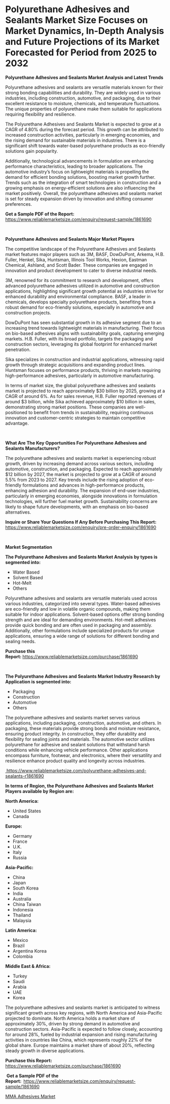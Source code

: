 <p><h1>Polyurethane Adhesives and Sealants Market Size Focuses on Market Dynamics, In-Depth Analysis and Future Projections of its Market Forecasted for Period from 2025 to 2032</h1></p><p><strong>Polyurethane Adhesives and Sealants Market Analysis and Latest Trends</strong></p>
<p><p>Polyurethane adhesives and sealants are versatile materials known for their strong bonding capabilities and durability. They are widely used in various industries, including construction, automotive, and packaging, due to their excellent resistance to moisture, chemicals, and temperature fluctuations. The unique properties of polyurethane make them suitable for applications requiring flexibility and resilience.</p><p>The Polyurethane Adhesives and Sealants Market is expected to grow at a CAGR of 4.80% during the forecast period. This growth can be attributed to increased construction activities, particularly in emerging economies, and the rising demand for sustainable materials in industries. There is a significant shift towards water-based polyurethane products as eco-friendly solutions gain popularity.</p><p>Additionally, technological advancements in formulation are enhancing performance characteristics, leading to broader applications. The automotive industry’s focus on lightweight materials is propelling the demand for efficient bonding solutions, boosting market growth further. Trends such as the integration of smart technologies in construction and a growing emphasis on energy-efficient solutions are also influencing the market positively. Overall, the polyurethane adhesives and sealants market is set for steady expansion driven by innovation and shifting consumer preferences.</p></p>
<p><strong>Get a Sample PDF of the Report:&nbsp;</strong> <a href="https://www.reliablemarketsize.com/enquiry/request-sample/1861690?utm_campaign=2281&utm_medium=2&utm_source=Github&utm_content=ia&utm_term=31032025&utm_id=polyurethane-adhesives-and-sealants">https://www.reliablemarketsize.com/enquiry/request-sample/1861690</a></p>
<p>&nbsp;</p>
<p><strong>Polyurethane Adhesives and Sealants Major Market Players</strong></p>
<p><p>The competitive landscape of the Polyurethane Adhesives and Sealants market features major players such as 3M, BASF, DowDuPont, Arkema, H.B. Fuller, Henkel, Sika, Huntsman, Illinois Tool Works, Hexion, Eastman Chemical, Ashland, and Scott Bader. These companies are engaged in innovation and product development to cater to diverse industrial needs.</p><p>3M, renowned for its commitment to research and development, offers advanced polyurethane adhesives utilized in automotive and construction applications, highlighting significant growth potential as industries strive for enhanced durability and environmental compliance. BASF, a leader in chemicals, develops specialty polyurethane products, benefiting from a robust demand for eco-friendly solutions, especially in automotive and construction projects.</p><p>DowDuPont has seen substantial growth in its adhesive segment due to an increasing trend towards lightweight materials in manufacturing. Their focus on bio-based adhesives aligns with sustainability goals, capturing emerging markets. H.B. Fuller, with its broad portfolio, targets the packaging and construction sectors, leveraging its global footprint for enhanced market penetration.</p><p>Sika specializes in construction and industrial applications, witnessing rapid growth through strategic acquisitions and expanding product lines. Huntsman focuses on performance products, thriving in markets requiring high-performance adhesives, particularly in automotive manufacturing.</p><p>In terms of market size, the global polyurethane adhesives and sealants market is projected to reach approximately $30 billion by 2025, growing at a CAGR of around 6%. As for sales revenue, H.B. Fuller reported revenues of around $3 billion, while Sika achieved approximately $10 billion in sales, demonstrating strong market positions. These companies are well-positioned to benefit from trends in sustainability, requiring continuous innovation and customer-centric strategies to maintain competitive advantage.</p></p>
<p>&nbsp;</p>
<p><strong>What Are The Key Opportunities For Polyurethane Adhesives and Sealants Manufacturers?</strong></p>
<p><p>The polyurethane adhesives and sealants market is experiencing robust growth, driven by increasing demand across various sectors, including automotive, construction, and packaging. Expected to reach approximately $12 billion by 2027, the market is projected to grow at a CAGR of around 5.5% from 2023 to 2027. Key trends include the rising adoption of eco-friendly formulations and advances in high-performance products, enhancing adhesion and durability. The expansion of end-user industries, particularly in emerging economies, alongside innovations in formulation technologies, will further fuel market growth. Sustainability concerns are likely to shape future developments, with an emphasis on bio-based alternatives.</p></p>
<p><strong>Inquire or Share Your Questions If Any Before Purchasing This Report:</strong> <a href="https://www.reliablemarketsize.com/enquiry/pre-order-enquiry/1861690?utm_campaign=2281&utm_medium=2&utm_source=Github&utm_content=ia&utm_term=31032025&utm_id=polyurethane-adhesives-and-sealants">https://www.reliablemarketsize.com/enquiry/pre-order-enquiry/1861690</a></p>
<p>&nbsp;</p>
<p><strong>Market Segmentation</strong></p>
<p><strong>The Polyurethane Adhesives and Sealants Market Analysis by types is segmented into:</strong></p>
<p><ul><li>Water Based</li><li>Solvent Based</li><li>Hot-Melt</li><li>Others</li></ul></p>
<p><p>Polyurethane adhesives and sealants are versatile materials used across various industries, categorized into several types. Water-based adhesives are eco-friendly and low in volatile organic compounds, making them suitable for indoor applications. Solvent-based options offer strong bonding strength and are ideal for demanding environments. Hot-melt adhesives provide quick bonding and are often used in packaging and assembly. Additionally, other formulations include specialized products for unique applications, ensuring a wide range of solutions for different bonding and sealing needs.</p></p>
<p><strong>Purchase this Report:&nbsp;</strong><a href="https://www.reliablemarketsize.com/purchase/1861690?utm_campaign=2281&utm_medium=2&utm_source=Github&utm_content=ia&utm_term=31032025&utm_id=polyurethane-adhesives-and-sealants">https://www.reliablemarketsize.com/purchase/1861690</a></p>
<p>&nbsp;</p>
<p><strong>The Polyurethane Adhesives and Sealants Market Industry Research by Application is segmented into:</strong></p>
<p><ul><li>Packaging</li><li>Construction</li><li>Automotive</li><li>Others</li></ul></p>
<p><p>The polyurethane adhesives and sealants market serves various applications, including packaging, construction, automotive, and others. In packaging, these materials provide strong bonds and moisture resistance, ensuring product integrity. In construction, they offer durability and flexibility for sealing joints and materials. The automotive sector utilizes polyurethane for adhesive and sealant solutions that withstand harsh conditions while enhancing vehicle performance. Other applications encompass furniture, footwear, and electronics, where their versatility and resilience enhance product quality and longevity across industries.</p></p>
<p><a href="https://www.reliablemarketsize.com/polyurethane-adhesives-and-sealants-r1861690?utm_campaign=2281&utm_medium=2&utm_source=Github&utm_content=ia&utm_term=31032025&utm_id=polyurethane-adhesives-and-sealants">&nbsp;https://www.reliablemarketsize.com/polyurethane-adhesives-and-sealants-r1861690</a></p>
<p><strong>In terms of Region, the Polyurethane Adhesives and Sealants Market Players available by Region are:</strong></p>
<p>
    <p> <strong> North America: </strong>
        <ul>
            <li>United States</li>
            <li>Canada</li>
        </ul>
        </p> 
    <p> <strong> Europe: </strong>
        <ul>
            <li>Germany</li>
            <li>France</li>
            <li>U.K.</li>
            <li>Italy</li>
            <li>Russia</li>
        </ul>
        </p> 
    <p> <strong> Asia-Pacific: </strong>
        <ul>
            <li>China</li>
            <li>Japan</li>
            <li>South Korea</li>
            <li>India</li>
            <li>Australia</li>
            <li>China Taiwan</li>
            <li>Indonesia</li>
            <li>Thailand</li>
            <li>Malaysia</li>
        </ul>
        </p> 
    <p> <strong> Latin America: </strong>
        <ul>
            <li>Mexico</li>
            <li>Brazil</li>
            <li>Argentina Korea</li>
            <li>Colombia</li>
        </ul>
        </p> 
    <p> <strong> Middle East & Africa: </strong>
        <ul>
            <li>Turkey</li>
            <li>Saudi</li>
            <li>Arabia</li>
            <li>UAE</li>
            <li>Korea</li>
        </ul>
    </p>
    </p>
<p><p>The polyurethane adhesives and sealants market is anticipated to witness significant growth across key regions, with North America and Asia-Pacific projected to dominate. North America holds a market share of approximately 30%, driven by strong demand in automotive and construction sectors. Asia-Pacific is expected to follow closely, accounting for around 28%, fueled by industrial expansion and rising manufacturing activities in countries like China, which represents roughly 22% of the global share. Europe maintains a market share of about 20%, reflecting steady growth in diverse applications.</p></p>
<p><strong>Purchase this Report: </strong><a href="https://www.reliablemarketsize.com/purchase/1861690?utm_campaign=2281&utm_medium=2&utm_source=Github&utm_content=ia&utm_term=31032025&utm_id=polyurethane-adhesives-and-sealants">https://www.reliablemarketsize.com/purchase/1861690</a></p>
<p>&nbsp;<strong>Get a Sample PDF of the Report:&nbsp;&nbsp;</strong><a href="https://www.reliablemarketsize.com/enquiry/request-sample/1861690?utm_campaign=2281&utm_medium=2&utm_source=Github&utm_content=ia&utm_term=31032025&utm_id=polyurethane-adhesives-and-sealants">https://www.reliablemarketsize.com/enquiry/request-sample/1861690</a></p>
<p><strong></strong></p>
<p><p><a href="https://github.com/AshrafKhan865/Market-Research-Report-List-2/blob/main/mma-adhesives-market.md?utm_campaign=2281&utm_medium=2&utm_source=Github&utm_content=ia&utm_term=31032025&utm_id=polyurethane-adhesives-and-sealants">MMA Adhesives Market</a></p></p>